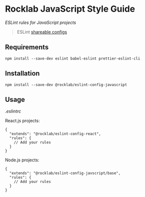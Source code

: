 # Rocklab JavaScript Style Guide

_ESLint rules for JavaScript projects_

> ESLint [shareable configs](http://eslint.org/docs/developer-guide/shareable-configs.html)

## Requirements

```shell script
npm install --save-dev eslint babel-eslint prettier-eslint-cli
```

## Installation

```shell script
npm install --save-dev @rocklab/eslint-config-javascript
```

## Usage

_.eslintrc_

React.js projects:

```metadata json
{
  "extends": "@rocklab/eslint-config-react",
  "rules": {
    // Add your rules
  }
}
```

Node.js projects:

```metadata json
{
  "extends": "@rocklab/eslint-config-javscript/base",
  "rules": {
    // Add your rules
  }
}
```

